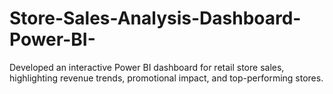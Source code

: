 # Store-Sales-Analysis-Dashboard-Power-BI-
Developed an interactive Power BI dashboard for retail store sales, highlighting revenue trends, promotional impact, and top-performing stores.
